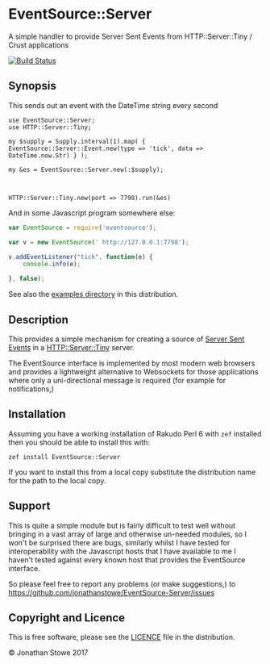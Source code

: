 # EventSource::Server

A simple handler to provide Server Sent Events from HTTP::Server::Tiny / Crust applications

[![Build Status](https://travis-ci.org/jonathanstowe/EventSource-Server.svg?branch=master)](https://travis-ci.org/jonathanstowe/EventSource-Server)

## Synopsis

This sends out an event with the DateTime string every second

```perl6
use EventSource::Server;
use HTTP::Server::Tiny;

my $supply = Supply.interval(1).map( { EventSource::Server::Event.new(type => 'tick', data => DateTime.now.Str) } );

my &es = EventSource::Server.new(:$supply);



HTTP::Server::Tiny.new(port => 7798).run(&es)
```

And in some Javascript program somewhere else:

```javascript
var EventSource = require('eventsource');

var v = new EventSource(' http://127.0.0.1:7798');

v.addEventListener("tick", function(e) {
    console.info(e);

}, false);
```

See also the [examples directory](examples) in this distribution.

## Description

This provides a simple mechanism for creating a source of
[Server Sent Events](https://www.w3.org/TR/eventsource/) in a
[HTTP::Server::Tiny](https://github.com/tokuhirom/p6-HTTP-Server-Tiny)
server.

The EventSource interface is implemented by  most modern web browsers and
provides a lightweight alternative to Websockets for those applications
where only a uni-directional message is required (for example for
notifications,)

## Installation

Assuming you have a working installation of Rakudo Perl 6 with ```zef```
installed then you should be able to install this with:

    zef install EventSource::Server

If you want to install this from a local copy substitute the distribution
name for the path to the local copy.

## Support

This is quite a simple module but is fairly difficult to test well without
bringing in a vast array of large and otherwise un-needed modules, so
I won't be surprised there are bugs, similarly whilst I have tested for
interoperability with the Javascript hosts that I have available to me
I haven't tested against every known host that provides the EventSource
interface.

So please feel free to report any problems (or make suggestions,) to
https://github.com/jonathanstowe/EventSource-Server/issues

## Copyright and Licence

This is free software, please see the [LICENCE](LICENCE) file in the
distribution.

© Jonathan Stowe 2017


